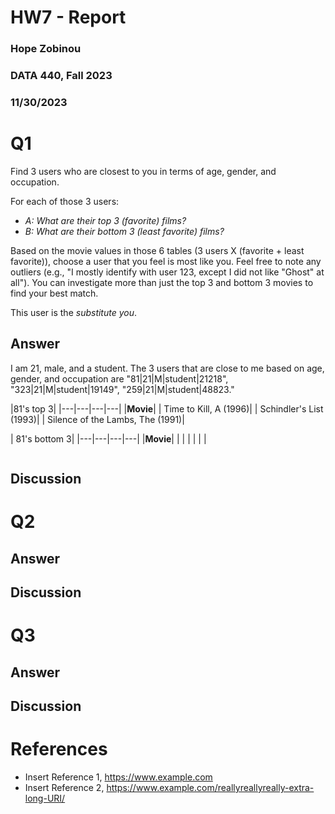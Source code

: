 # HW7 - Report
### Hope Zobinou
### DATA 440, Fall 2023
### 11/30/2023

# Q1
Find 3 users who are closest to you in terms of age, gender, and occupation.  

For each of those 3 users:
* *A: What are their top 3 (favorite) films?*
* *B: What are their bottom 3 (least favorite) films?*

Based on the movie values in those 6 tables (3 users X (favorite + least favorite)), choose a user that you feel is most like you.  Feel free to note any outliers (e.g., "I mostly identify with user 123, except I did not like "Ghost" at all").  You can investigate more than just the top 3 and bottom 3 movies to find your best match.

This user is the *substitute you*.  
## Answer

I am 21, male, and a student. The 3 users that are close to me based on age, gender, and occupation are "81|21|M|student|21218", "323|21|M|student|19149", "259|21|M|student|48823." 

|81's top 3|
|---|---|---|---|
|**Movie**|
| Time to Kill, A (1996)|
| Schindler's List (1993)|
| Silence of the Lambs, The (1991)|

| 81's bottom 3|
|---|---|---|---|
|**Movie**|
| |
| |
| |

```python
```
## Discussion

# Q2

## Answer

## Discussion

# Q3

## Answer

## Discussion

# References

* Insert Reference 1, <https://www.example.com>
* Insert Reference 2, <https://www.example.com/reallyreallyreally-extra-long-URI/>

